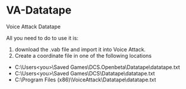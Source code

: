 # VA-Datatape
Voice Attack Datatape

All you need to do to use it is:

1) download the .vab file and import it into Voice Attack. 
2) Create a coordinate file in one of the following locations
  * C:\Users\<you>\Saved Games\DCS.Openbeta\Datatape\datatape.txt
  * C:\Users\<you>\Saved Games\DCS\Datatape\datatape.txt
  * C:\Program Files (x86)\VoiceAttack\Datatape\datatape.txt
